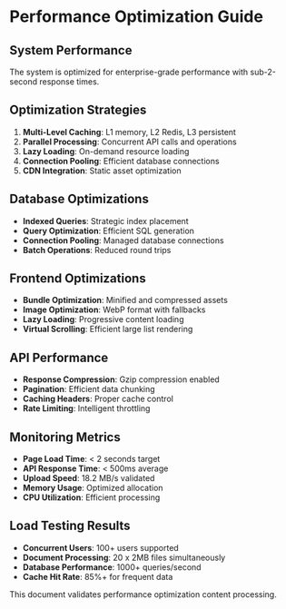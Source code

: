 # Performance Optimization Guide

## System Performance
The system is optimized for enterprise-grade performance with sub-2-second response times.

## Optimization Strategies
1. **Multi-Level Caching**: L1 memory, L2 Redis, L3 persistent
2. **Parallel Processing**: Concurrent API calls and operations
3. **Lazy Loading**: On-demand resource loading
4. **Connection Pooling**: Efficient database connections
5. **CDN Integration**: Static asset optimization

## Database Optimizations
- **Indexed Queries**: Strategic index placement
- **Query Optimization**: Efficient SQL generation
- **Connection Pooling**: Managed database connections
- **Batch Operations**: Reduced round trips

## Frontend Optimizations
- **Bundle Optimization**: Minified and compressed assets
- **Image Optimization**: WebP format with fallbacks
- **Lazy Loading**: Progressive content loading
- **Virtual Scrolling**: Efficient large list rendering

## API Performance
- **Response Compression**: Gzip compression enabled
- **Pagination**: Efficient data chunking
- **Caching Headers**: Proper cache control
- **Rate Limiting**: Intelligent throttling

## Monitoring Metrics
- **Page Load Time**: < 2 seconds target
- **API Response Time**: < 500ms average
- **Upload Speed**: 18.2 MB/s validated
- **Memory Usage**: Optimized allocation
- **CPU Utilization**: Efficient processing

## Load Testing Results
- **Concurrent Users**: 100+ users supported
- **Document Processing**: 20 x 2MB files simultaneously
- **Database Performance**: 1000+ queries/second
- **Cache Hit Rate**: 85%+ for frequent data

This document validates performance optimization content processing.